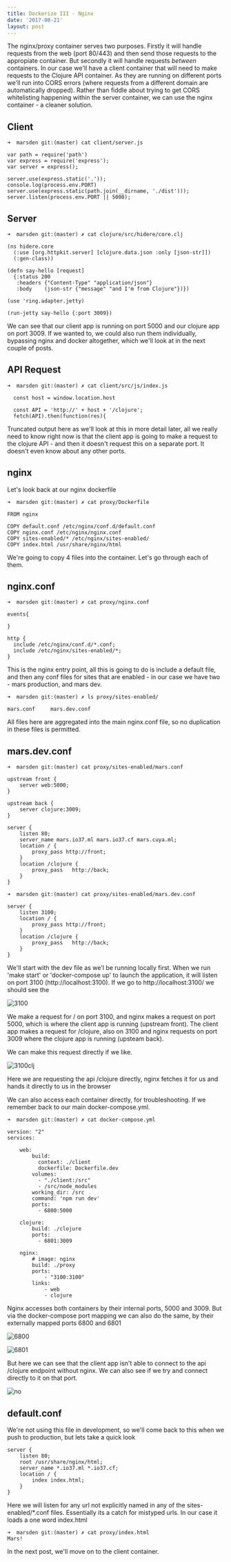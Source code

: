 ```yaml
---
title: Dockerize III - Nginx
date: '2017-08-21'
layout: post
---
```


The nginx/proxy container serves two purposes. Firstly it will handle requests from the web (port 80/443) and then send those requests to the appropiate container. But secondly it will handle requests *between* containers. In our case we'll have a client container that will need to make requests to the Clojure API container. As they are running on different ports we'll run into CORS errors (where requests from a different domain are automatically dropped). Rather than fiddle about trying to get CORS whitelisting happening within the server container, we can use the nginx container - a cleaner solution.

Client
------

```
➜  marsden git:(master) cat client/server.js
```
```
var path = require('path')
var express = require('express');
var server = express();

server.use(express.static('.'));
console.log(process.env.PORT)
server.use(express.static(path.join(__dirname, './dist')));
server.listen(process.env.PORT || 5000);
```

Server
------

```
➜  marsden git:(master) ✗ cat clojure/src/hidere/core.clj
```
```
(ns hidere.core
  (:use [org.httpkit.server] [clojure.data.json :only [json-str]])
  (:gen-class))

(defn say-hello [request]
  {:status 200
   :headers {"Content-Type" "application/json"}
   :body    (json-str {"message" "and I'm from Clojure"})})

(use 'ring.adapter.jetty)

(run-jetty say-hello {:port 3009})
```

We can see that our client app is running on port 5000 and our clojure app on port 3009. If we wanted to, we could also run them individually, bypassing nginx and docker altogether, which we'll look at in the next couple of posts.

API Request
-----------

```
➜  marsden git:(master) ✗ cat client/src/js/index.js
```
```
  const host = window.location.host

  const API = 'http://' + host + '/clojure';
  fetch(API).then(function(res){
```

Truncated output here as we'll look at this in more detail later, all we really need to know right now is that the client app is going to make a request to the clojure API - and then it doesn't request this on a separate port. It doesn't even know about any other ports.

nginx
-----

Let's look back at our nginx dockerfile

```
➜  marsden git:(master) ✗ cat proxy/Dockerfile
```
```
FROM nginx

COPY default.conf /etc/nginx/conf.d/default.conf
COPY nginx.conf /etc/nginx/nginx.conf
COPY sites-enabled/* /etc/nginx/sites-enabled/
COPY index.html /usr/share/nginx/html
```

We're going to copy 4 files into the container. Let's go through each of them.

nginx.conf
----

```
➜  marsden git:(master) ✗ cat proxy/nginx.conf
```
```
events{

}

http {
  include /etc/nginx/conf.d/*.conf;
  include /etc/nginx/sites-enabled/*;
}
```

This is the nginx entry point, all this is going to do is include a default file, and then any conf files for sites that are enabled - in our case we have two - mars production, and mars dev.

```
➜  marsden git:(master) ✗ ls proxy/sites-enabled/
```
```
mars.conf     mars.dev.conf
```

All files here are aggregated into the main nginx.conf file, so no duplication in these files is permitted.

mars.dev.conf
------

```
➜  marsden git:(master) cat proxy/sites-enabled/mars.conf
```
```
upstream front {
    server web:5000;
}

upstream back {
    server clojure:3009;
}

server {
    listen 80;
    server_name mars.io37.ml mars.io37.cf mars.cuya.ml;
    location / {
        proxy_pass http://front;
    }
    location /clojure {
        proxy_pass   http://back;
    }
}
```
```
➜  marsden git:(master) cat proxy/sites-enabled/mars.dev.conf
```
```
server {
    listen 3100;
    location / {
        proxy_pass http://front;
    }
    location /clojure {
        proxy_pass   http://back;
    }
}
```

We'll start with the dev file as we'l be running locally first. When we run 'make start' or 'docker-compose up' to launch the application, it will listen on port 3100 (http://localhost:3100). If we go to http://localhost:3100/ we should see the

![3100](https://s3.eu-west-2.amazonaws.com/io1937/ghpages/3100.png)

We make a request for / on port 3100, and nginx makes a request on port 5000, which is where the client app is running (upstream front). The client app makes a request for /clojure, also on 3100 and nginx requests on port 3009 where the clojure app is running (upsteam back).

We can make this request directly if we like.

![3100clj](https://s3.eu-west-2.amazonaws.com/io1937/ghpages/3100clj.png)

Here we are requesting the api /clojure directly, nginx fetches it for us and hands it directly to us in the browser

We can also access each container directly, for troubleshooting. If we remember back to our main docker-compose.yml.

```
➜  marsden git:(master) ✗ cat docker-compose.yml
```
```
version: "2"
services:

    web:
        build:
          context: ./client
          dockerfile: Dockerfile.dev
        volumes:
          - "./client:/src"
          - /src/node_modules
        working_dir: /src
        command: 'npm run dev'
        ports:
          - 6800:5000

    clojure:
        build: ./clojure
        ports:
          - 6801:3009

    nginx:
        # image: nginx
        build: ./proxy
        ports:
            - "3100:3100"
        links:
            - web
            - clojure
```


Nginx accesses both containers by their internal ports, 5000 and 3009. But via the docker-compose port mapping we can also do the same, by their externally mapped ports 6800 and 6801

![6800](https://s3.eu-west-2.amazonaws.com/io1937/ghpages/6800.png)

![6801](https://s3.eu-west-2.amazonaws.com/io1937/ghpages/6801.png)

But here we can see that the client app isn't able to connect to the api /clojure endpoint without nginx. We can also see if we try and connect directly to it on that port. 

![no](https://s3.eu-west-2.amazonaws.com/io1937/ghpages/no.png)

default.conf
-----

We're not using this file in development, so we'll come back to this when we push to production, but lets take a quick look

```
server { 
    listen 80; 
    root /usr/share/nginx/html;
    server_name *.io37.ml *.io37.cf;
    location / { 
        index index.html;
    } 
}
```

Here we will listen for any url not explicitly named in any of the sites-enabled/*.conf files. Essentially its a catch for mistyped urls. In our case it loads a one word index.html

```
➜  marsden git:(master) ✗ cat proxy/index.html
Mars!
```
In the next post, we'll move on to the client container.








